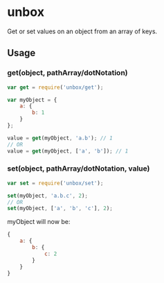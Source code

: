 # unbox

Get or set values on an object from an array of keys.

## Usage

### get(object, pathArray/dotNotation)

```javascript
var get = require('unbox/get');

var myObject = {
    a: {
        b: 1
    }
};

value = get(myObject, 'a.b'); // 1
// OR
value = get(myObject, ['a', 'b']); // 1
```


### set(object, pathArray/dotNotation, value)

```javascript
var set = require('unbox/set');

set(myObject, 'a.b.c', 2);
// OR
set(myObject, ['a', 'b', 'c'], 2);
```

myObject will now be:

```javascript
{
    a: {
        b: {
            c: 2
        }
    }
}

```
